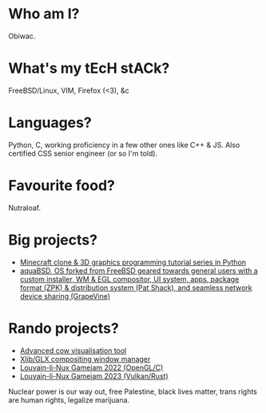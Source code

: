 # Who am I?

Obiwac.

# What's my tEcH stACk?

FreeBSD/Linux, VIM, Firefox (<3), &c

# Languages?

Python, C, working proficiency in a few other ones like C++ & JS.
Also certified CSS senior engineer (or so I'm told).

# Favourite food?

Nutraloaf.

# Big projects?

- [Minecraft clone & 3D graphics programming tutorial series in Python](https://github.com/obiwac/python-minecraft-clone)
- [aquaBSD, OS forked from FreeBSD geared towards general users with a custom installer, WM & EGL compositor, UI system, apps, package format (ZPK) & distribution system (Pat Shack), and seamless network device sharing (GrapeVine)](https://inobulles.github.io)

# Rando projects?

- [Advanced cow visualisation tool](https://github.com/NovAti0n/MOOdle)
- [Xlib/GLX compositing window manager](https://github.com/obiwac/x-compositing-wm)
- [Louvain-li-Nux Gamejam 2022 (OpenGL/C)](https://github.com/obiwac/lln-gamejam-2022)
- [Louvain-li-Nux Gamejam 2023 (Vulkan/Rust)](https://github.com/obiwac/lln-gamejam-2023)

Nuclear power is our way out, free Palestine, black lives matter, trans rights are human rights, legalize marijuana.
